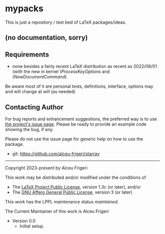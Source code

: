 mypacks
==========

This is just a repository / test bed of LaTeX packages/ideas.

(no documentation, sorry)
--------------

## Requirements
* none besides a fairly recent LaTeX distribution as recent as 2022/06/01
(with the new in kernel *\ProcessKeyOptions* and *\NewDocumentCommand*)


Be aware most of it are personal tests, definitions, interface, options may and will change at will (as needed)


## Contacting Author

For bug reports and enhancement suggestions, the preferred way is to use
[the project's issue page](https://github.com/alceu-frigeri/mypacks/issues).
Please be ready to provide an example code showing the bug, if any.

Please do not use the issue page for generic help on how to use the package.

* git: https://github.com/alceu-frigeri/starray

-------------
Copyright 2023-present by Alceu Frigeri

 This work may be distributed and/or modified under the
 conditions of

 * The [LaTeX Project Public License](http://www.latex-project.org/lppl.txt), version 1.3c (or later), and/or
 * The [GNU Affero General Public License](https://www.gnu.org/licenses/agpl-3.0.html), version 3 (or later)

This work has the LPPL maintenance status *maintained*.

The Current Maintainer of this work is Alceu Frigeri


* Version 0.0
    - Initial setup.
